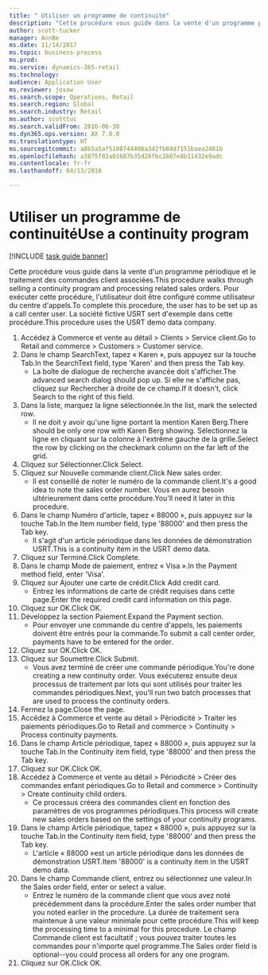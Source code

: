 ```yaml
--- 
title: " Utiliser un programme de continuité"
description: "Cette procédure vous guide dans la vente d'un programme périodique et le traitement des commandes client associées."
author: scott-tucker
manager: AnnBe
ms.date: 11/14/2017
ms.topic: business-process
ms.prod: 
ms.service: dynamics-365-retail
ms.technology: 
audience: Application User
ms.reviewer: josaw
ms.search.scope: Operations, Retail
ms.search.region: Global
ms.search.industry: Retail
ms.author: scotttuc
ms.search.validFrom: 2016-06-30
ms.dyn365.ops.version: AX 7.0.0
ms.translationtype: HT
ms.sourcegitcommit: a8b5a5af5108744406a3d2fb84d7151baea2481b
ms.openlocfilehash: a3875f02a01687b35d26fbc2807e8b11432e9adc
ms.contentlocale: fr-fr
ms.lasthandoff: 04/13/2018

---
```

# <a name="use-a-continuity-program"></a><span data-ttu-id="1647b-103"> Utiliser un programme de continuité</span><span class="sxs-lookup"><span data-stu-id="1647b-103">Use a continuity program</span></span>

[!INCLUDE [task guide banner](../includes/task-guide-banner.md)]

<span data-ttu-id="1647b-104">Cette procédure vous guide dans la vente d'un programme périodique et le traitement des commandes client associées.</span><span class="sxs-lookup"><span data-stu-id="1647b-104">This procedure walks through selling a continuity program and processing related sales orders.</span></span> <span data-ttu-id="1647b-105">Pour exécuter cette procédure, l'utilisateur doit être configuré comme utilisateur du centre d'appels.</span><span class="sxs-lookup"><span data-stu-id="1647b-105">To complete this procedure, the user has to be set up as a call center user.</span></span> <span data-ttu-id="1647b-106">La société fictive USRT sert d'exemple dans cette procédure.</span><span class="sxs-lookup"><span data-stu-id="1647b-106">This procedure uses the USRT demo data company.</span></span>

1. <span data-ttu-id="1647b-107">Accédez à Commerce et vente au détail > Clients > Service client.</span><span class="sxs-lookup"><span data-stu-id="1647b-107">Go to Retail and commerce > Customers > Customer service.</span></span>
2. <span data-ttu-id="1647b-108">Dans le champ SearchText, tapez « Karen », puis appuyez sur la touche Tab.</span><span class="sxs-lookup"><span data-stu-id="1647b-108">In the SearchText field, type 'Karen' and then press the Tab key.</span></span>
    * <span data-ttu-id="1647b-109">La boîte de dialogue de recherche avancée doit s'afficher.</span><span class="sxs-lookup"><span data-stu-id="1647b-109">The advanced search dialog should pop up.</span></span> <span data-ttu-id="1647b-110">Si elle ne s'affiche pas, cliquez sur Rechercher à droite de ce champ.</span><span class="sxs-lookup"><span data-stu-id="1647b-110">If it doesn't, click Search to the right of this field.</span></span>  
3. <span data-ttu-id="1647b-111">Dans la liste, marquez la ligne sélectionnée.</span><span class="sxs-lookup"><span data-stu-id="1647b-111">In the list, mark the selected row.</span></span>
    * <span data-ttu-id="1647b-112">Il ne doit y avoir qu'une ligne portant la mention Karen Berg.</span><span class="sxs-lookup"><span data-stu-id="1647b-112">There should be only one row with Karen Berg showing.</span></span> <span data-ttu-id="1647b-113">Sélectionnez la ligne en cliquant sur la colonne à l'extrême gauche de la grille.</span><span class="sxs-lookup"><span data-stu-id="1647b-113">Select the row by clicking on the checkmark column on the far left of the grid.</span></span>  
4. <span data-ttu-id="1647b-114">Cliquez sur Sélectionner.</span><span class="sxs-lookup"><span data-stu-id="1647b-114">Click Select.</span></span>
5. <span data-ttu-id="1647b-115">Cliquez sur Nouvelle commande client.</span><span class="sxs-lookup"><span data-stu-id="1647b-115">Click New sales order.</span></span>
    * <span data-ttu-id="1647b-116">Il est conseillé de noter le numéro de la commande client.</span><span class="sxs-lookup"><span data-stu-id="1647b-116">It's a good idea to note the sales order number.</span></span> <span data-ttu-id="1647b-117">Vous en aurez besoin ultérieurement dans cette procédure.</span><span class="sxs-lookup"><span data-stu-id="1647b-117">You'll need it later in this procedure.</span></span>  
6. <span data-ttu-id="1647b-118">Dans le champ Numéro d'article, tapez « 88000 », puis appuyez sur la touche Tab.</span><span class="sxs-lookup"><span data-stu-id="1647b-118">In the Item number field, type '88000' and then press the Tab key.</span></span>
    * <span data-ttu-id="1647b-119">Il s'agit d'un article périodique dans les données de démonstration USRT.</span><span class="sxs-lookup"><span data-stu-id="1647b-119">This is a continuity item in the USRT demo data.</span></span>  
7. <span data-ttu-id="1647b-120">Cliquez sur Terminé.</span><span class="sxs-lookup"><span data-stu-id="1647b-120">Click Complete.</span></span>
8. <span data-ttu-id="1647b-121">Dans le champ Mode de paiement, entrez « Visa ».</span><span class="sxs-lookup"><span data-stu-id="1647b-121">In the Payment method field, enter 'Visa'.</span></span>
9. <span data-ttu-id="1647b-122">Cliquez sur Ajouter une carte de crédit.</span><span class="sxs-lookup"><span data-stu-id="1647b-122">Click Add credit card.</span></span>
    * <span data-ttu-id="1647b-123">Entrez les informations de carte de crédit requises dans cette page.</span><span class="sxs-lookup"><span data-stu-id="1647b-123">Enter the required credit card information on this page.</span></span>  
10. <span data-ttu-id="1647b-124">Cliquez sur OK.</span><span class="sxs-lookup"><span data-stu-id="1647b-124">Click OK.</span></span>
11. <span data-ttu-id="1647b-125">Développez la section Paiement.</span><span class="sxs-lookup"><span data-stu-id="1647b-125">Expand the Payment section.</span></span>
    * <span data-ttu-id="1647b-126">Pour envoyer une commande du centre d'appels, les paiements doivent être entrés pour la commande.</span><span class="sxs-lookup"><span data-stu-id="1647b-126">To submit a call center order, payments have to be entered for the order.</span></span>  
12. <span data-ttu-id="1647b-127">Cliquez sur OK.</span><span class="sxs-lookup"><span data-stu-id="1647b-127">Click OK.</span></span>
13. <span data-ttu-id="1647b-128">Cliquez sur Soumettre.</span><span class="sxs-lookup"><span data-stu-id="1647b-128">Click Submit.</span></span>
    * <span data-ttu-id="1647b-129">Vous avez terminé de créer une commande périodique.</span><span class="sxs-lookup"><span data-stu-id="1647b-129">You're done creating a new continuity order.</span></span> <span data-ttu-id="1647b-130">Vous exécuterez ensuite deux processus de traitement par lots qui sont utilisés pour traiter les commandes périodiques.</span><span class="sxs-lookup"><span data-stu-id="1647b-130">Next, you'll run two batch processes that are used to process the continuity orders.</span></span>  
14. <span data-ttu-id="1647b-131">Fermez la page.</span><span class="sxs-lookup"><span data-stu-id="1647b-131">Close the page.</span></span>
15. <span data-ttu-id="1647b-132">Accédez à Commerce et vente au détail > Périodicité > Traiter les paiements périodiques.</span><span class="sxs-lookup"><span data-stu-id="1647b-132">Go to Retail and commerce > Continuity > Process continuity payments.</span></span>
16. <span data-ttu-id="1647b-133">Dans le champ Article périodique, tapez « 88000 », puis appuyez sur la touche Tab.</span><span class="sxs-lookup"><span data-stu-id="1647b-133">In the Continuity item field, type '88000' and then press the Tab key.</span></span>
17. <span data-ttu-id="1647b-134">Cliquez sur OK.</span><span class="sxs-lookup"><span data-stu-id="1647b-134">Click OK.</span></span>
18. <span data-ttu-id="1647b-135">Accédez à Commerce et vente au détail > Périodicité > Créer des commandes enfant périodiques.</span><span class="sxs-lookup"><span data-stu-id="1647b-135">Go to Retail and commerce > Continuity > Create continuity child orders.</span></span>
    * <span data-ttu-id="1647b-136">Ce processus créera des commandes client en fonction des paramètres de vos programmes périodiques.</span><span class="sxs-lookup"><span data-stu-id="1647b-136">This process will create new sales orders based on the settings of your continuity programs.</span></span>  
19. <span data-ttu-id="1647b-137">Dans le champ Article périodique, tapez « 88000 », puis appuyez sur la touche Tab.</span><span class="sxs-lookup"><span data-stu-id="1647b-137">In the Continuity item field, type '88000' and then press the Tab key.</span></span>
    * <span data-ttu-id="1647b-138">L'article « 88000 »est un article périodique dans les données de démonstration USRT.</span><span class="sxs-lookup"><span data-stu-id="1647b-138">Item '88000' is a continuity item in the USRT demo data.</span></span>  
20. <span data-ttu-id="1647b-139">Dans le champ Commande client, entrez ou sélectionnez une valeur.</span><span class="sxs-lookup"><span data-stu-id="1647b-139">In the Sales order field, enter or select a value.</span></span>
    * <span data-ttu-id="1647b-140">Entrez le numéro de la commande client que vous avez noté précédemment dans la procédure.</span><span class="sxs-lookup"><span data-stu-id="1647b-140">Enter the sales order number that you noted earlier in the procedure.</span></span> <span data-ttu-id="1647b-141">La durée de traitement sera maintenue à une valeur minimale pour cette procédure.</span><span class="sxs-lookup"><span data-stu-id="1647b-141">This will keep the processing time to a minimal for this procedure.</span></span> <span data-ttu-id="1647b-142">Le champ Commande client est facultatif ; vous pouvez traiter toutes les commandes pour n'importe quel programme.</span><span class="sxs-lookup"><span data-stu-id="1647b-142">The Sales order field is optional--you could process all orders for any one program.</span></span>  
21. <span data-ttu-id="1647b-143">Cliquez sur OK.</span><span class="sxs-lookup"><span data-stu-id="1647b-143">Click OK.</span></span>


